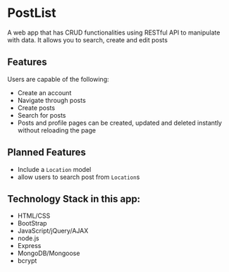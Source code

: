 # PostList 
A web app that has CRUD functionalities using RESTful API to manipulate with data. It allows you to search, create and edit posts


## Features
Users are capable of the following:
- Create an account
- Navigate through posts
- Create posts
- Search for posts
- Posts and profile pages can be created, updated and deleted instantly without reloading the page

## Planned Features
- Include a `Location` model 
- allow users to search post from `Location`s

## Technology Stack in this app:
- HTML/CSS
- BootStrap
- JavaScript/jQuery/AJAX
- node.js
- Express
- MongoDB/Mongoose
- bcrypt

